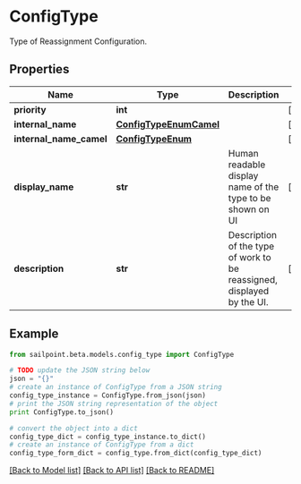 # ConfigType

Type of Reassignment Configuration.

## Properties

Name | Type | Description | Notes
------------ | ------------- | ------------- | -------------
**priority** | **int** |  | [optional] 
**internal_name** | [**ConfigTypeEnumCamel**](ConfigTypeEnumCamel.md) |  | [optional] 
**internal_name_camel** | [**ConfigTypeEnum**](ConfigTypeEnum.md) |  | [optional] 
**display_name** | **str** | Human readable display name of the type to be shown on UI | [optional] 
**description** | **str** | Description of the type of work to be reassigned, displayed by the UI. | [optional] 

## Example

```python
from sailpoint.beta.models.config_type import ConfigType

# TODO update the JSON string below
json = "{}"
# create an instance of ConfigType from a JSON string
config_type_instance = ConfigType.from_json(json)
# print the JSON string representation of the object
print ConfigType.to_json()

# convert the object into a dict
config_type_dict = config_type_instance.to_dict()
# create an instance of ConfigType from a dict
config_type_form_dict = config_type.from_dict(config_type_dict)
```
[[Back to Model list]](../README.md#documentation-for-models) [[Back to API list]](../README.md#documentation-for-api-endpoints) [[Back to README]](../README.md)


